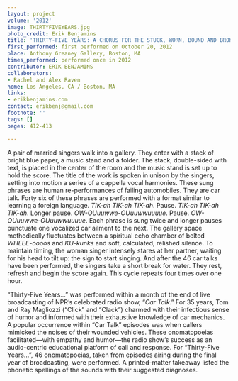 ```yaml
---
layout: project
volume: '2012'
image: THIRTYFIVEYEARS.jpg
photo_credit: Erik Benjamins
title: 'THIRTY-FIVE YEARS: A CHORUS FOR THE STUCK, WORN, BOUND AND BROKEN'
first_performed: first performed on October 20, 2012
place: Anthony Greaney Gallery, Boston, MA
times_performed: performed once in 2012
contributor: ERIK BENJAMINS
collaborators:
- Rachel and Alex Raven
home: Los Angeles, CA / Boston, MA
links:
- erikbenjamins.com
contact: erikbenj@gmail.com
footnote: ''
tags: []
pages: 412-413

---
```


A pair of married singers walk into a gallery. They enter with a stack of bright blue paper, a music stand and a folder. The stack, double-sided with text, is placed in the center of the room and the music stand is set up to hold the score. The title of the work is spoken in unison by the singers, setting into motion a series of a cappella vocal harmonies. These sung phrases are human re-performances of failing automobiles. They are car talk. Forty six of these phrases are performed with a format similar to learning a foreign language. _TIK-ah TIK-ah TIK-ah_. Pause. _TIK-ah TIK-ah TIK-ah_. Longer pause. _OW-OUuuwwe-OUuuwwuuuue_. Pause. _OW-OUuuwwe-OUuuwwuuuue_. Each phrase is sung twice and longer pauses punctuate one vocalized car ailment to the next. The gallery space methodically fluctuates between a spiritual echo chamber of belted _WHEEE-oooos_ and _KU-kunks_ and soft, calculated, relished silence. To maintain timing, the woman singer intensely stares at her partner, waiting for his head to tilt up: the sign to start singing. And after the 46 car talks have been performed, the singers take a short break for water. They rest, refresh and begin the score again. This cycle repeats four times over one hour.

“Thirty-Five Years…” was performed within a month of the end of live broadcasting of NPR’s celebrated radio show, “_Car Talk_.” For 35 years, Tom and Ray Magliozzi (“Click” and “Clack”) charmed with their infectious sense of humor and informed with their exhaustive knowledge of car mechanics. A popular occurrence within “Car Talk” episodes was when callers mimicked the noises of their wounded vehicles. These onomatopoeias facilitated—with empathy and humor—the radio show’s success as an audio-centric educational platform of call and response. For “Thirty-Five Years…”, 46 onomatopoeias, taken from episodes airing during the final year of broadcasting, were performed. A printed-matter takeaway listed the phonetic spellings of the sounds with their suggested diagnoses.
